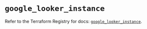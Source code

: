 # `google_looker_instance`

Refer to the Terraform Registry for docs: [`google_looker_instance`](https://registry.terraform.io/providers/hashicorp/google-beta/6.49.3/docs/resources/google_looker_instance).
